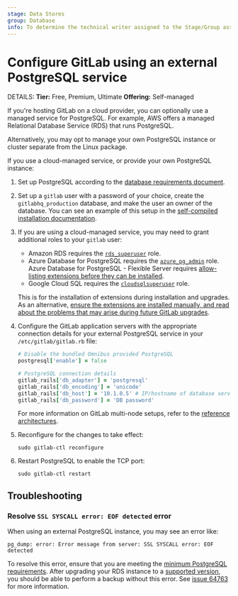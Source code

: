 ```yaml
---
stage: Data Stores
group: Database
info: To determine the technical writer assigned to the Stage/Group associated with this page, see https://handbook.gitlab.com/handbook/product/ux/technical-writing/#assignments
---
```


# Configure GitLab using an external PostgreSQL service

DETAILS:
**Tier:** Free, Premium, Ultimate
**Offering:** Self-managed

If you're hosting GitLab on a cloud provider, you can optionally use a
managed service for PostgreSQL. For example, AWS offers a managed Relational
Database Service (RDS) that runs PostgreSQL.

Alternatively, you may opt to manage your own PostgreSQL instance or cluster
separate from the Linux package.

If you use a cloud-managed service, or provide your own PostgreSQL instance:

1. Set up PostgreSQL according to the
   [database requirements document](../../install/requirements.md#database).
1. Set up a `gitlab` user with a password of your choice, create the `gitlabhq_production` database, and make the user an
   owner of the database. You can see an example of this setup in the
   [self-compiled installation documentation](../../install/installation.md#7-database).
1. If you are using a cloud-managed service, you may need to grant additional
   roles to your `gitlab` user:
   - Amazon RDS requires the [`rds_superuser`](https://docs.aws.amazon.com/AmazonRDS/latest/UserGuide/Appendix.PostgreSQL.CommonDBATasks.html#Appendix.PostgreSQL.CommonDBATasks.Roles) role.
   - Azure Database for PostgreSQL requires the [`azure_pg_admin`](https://learn.microsoft.com/en-us/azure/postgresql/single-server/how-to-create-users#how-to-create-additional-admin-users-in-azure-database-for-postgresql) role. Azure Database for PostgreSQL - Flexible Server requires [allow-listing extensions before they can be installed](https://learn.microsoft.com/en-us/azure/postgresql/flexible-server/concepts-extensions#how-to-use-postgresql-extensions).
   - Google Cloud SQL requires the [`cloudsqlsuperuser`](https://cloud.google.com/sql/docs/postgres/users#default-users) role.

   This is for the installation of extensions during installation and upgrades. As an alternative,
   [ensure the extensions are installed manually, and read about the problems that may arise during future GitLab upgrades](../../install/postgresql_extensions.md).

1. Configure the GitLab application servers with the appropriate connection details
   for your external PostgreSQL service in your `/etc/gitlab/gitlab.rb` file:

   ```ruby
   # Disable the bundled Omnibus provided PostgreSQL
   postgresql['enable'] = false

   # PostgreSQL connection details
   gitlab_rails['db_adapter'] = 'postgresql'
   gitlab_rails['db_encoding'] = 'unicode'
   gitlab_rails['db_host'] = '10.1.0.5' # IP/hostname of database server
   gitlab_rails['db_password'] = 'DB password'
   ```

   For more information on GitLab multi-node setups, refer to the [reference architectures](../reference_architectures/index.md).

1. Reconfigure for the changes to take effect:

   ```shell
   sudo gitlab-ctl reconfigure
   ```

1. Restart PostgreSQL to enable the TCP port:

   ```shell
   sudo gitlab-ctl restart
   ```

## Troubleshooting

### Resolve `SSL SYSCALL error: EOF detected` error

When using an external PostgreSQL instance, you may see an error like:

```shell
pg_dump: error: Error message from server: SSL SYSCALL error: EOF detected
```

To resolve this error, ensure that you are meeting the
[minimum PostgreSQL requirements](../../install/requirements.md#postgresql-requirements). After
upgrading your RDS instance to a [supported version](../../install/requirements.md#database),
you should be able to perform a backup without this error.
See [issue 64763](https://gitlab.com/gitlab-org/gitlab/-/issues/364763) for more information.
